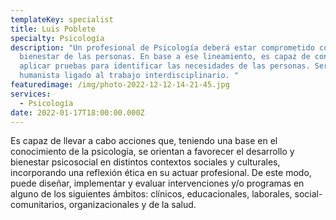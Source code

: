 ```yaml
---
templateKey: specialist
title: Luis Poblete
specialty: Psicología
description: "Un profesional de Psicología deberá estar comprometido con el
  bienestar de las personas. En base a ese lineamiento, es capaz de construir y
  aplicar pruebas para identificar las necesidades de las personas. Ser un líder
  humanista ligado al trabajo interdisciplinario. "
featuredimage: /img/photo-2022-12-12-14-21-45.jpg
services:
  - Psicología
date: 2022-01-17T18:00:00.000Z
---
```

Es capaz de llevar a cabo acciones que, teniendo una base en el conocimiento de la psicología, se orientan a favorecer el desarrollo y bienestar psicosocial en distintos contextos sociales y culturales, incorporando una reflexión ética en su actuar profesional. De este modo, puede diseñar, implementar y evaluar intervenciones y/o programas en alguno de los siguientes ámbitos: clínicos, educacionales, laborales, social-comunitarios, organizacionales y de la salud.